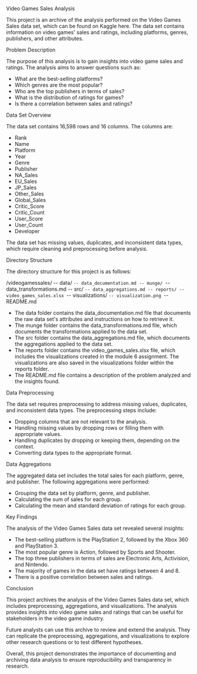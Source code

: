 Video Games Sales Analysis

This project is an archive of the analysis performed on the Video Games Sales data set, which can be found on Kaggle here. The data set contains information on video games' sales and ratings, including platforms, genres, publishers, and other attributes.

Problem Description

The purpose of this analysis is to gain insights into video game sales and ratings. The analysis aims to answer questions such as:

- What are the best-selling platforms?
- Which genres are the most popular?
- Who are the top publishers in terms of sales?
- What is the distribution of ratings for games?
- Is there a correlation between sales and ratings?

Data Set Overview

The data set contains 16,598 rows and 16 columns. The columns are:

- Rank
- Name
- Platform
- Year
- Genre
- Publisher
- NA_Sales
- EU_Sales
- JP_Sales
- Other_Sales
- Global_Sales
- Critic_Score
- Critic_Count
- User_Score
- User_Count
- Developer

The data set has missing values, duplicates, and inconsistent data types, which require cleaning and preprocessing before analysis.

Directory Structure

The directory structure for this project is as follows:

/videogamessales/
-- data/
   `-- data_documentation.md
-- munge/
   `-- data_transformations.md
-- src/
   `-- data_aggregations.md
-- reports/
   -- video_games_sales.xlsx
   `-- visualizations/
       `-- visualization.png
`-- README.md

- The data folder contains the data_documentation.md file that documents the raw data set's attributes and instructions on how to retrieve it.
- The munge folder contains the data_transformations.md file, which documents the transformations applied to the data set.
- The src folder contains the data_aggregations.md file, which documents the aggregations applied to the data set.
- The reports folder contains the video_games_sales.xlsx file, which includes the visualizations created in the module 6 assignment. The visualizations are also saved in the visualizations folder within the reports folder.
- The README.md file contains a description of the problem analyzed and the insights found.

Data Preprocessing

The data set requires preprocessing to address missing values, duplicates, and inconsistent data types. The preprocessing steps include:

- Dropping columns that are not relevant to the analysis.
- Handling missing values by dropping rows or filling them with appropriate values.
- Handling duplicates by dropping or keeping them, depending on the context.
- Converting data types to the appropriate format.

Data Aggregations

The aggregated data set includes the total sales for each platform, genre, and publisher. The following aggregations were performed:

- Grouping the data set by platform, genre, and publisher.
- Calculating the sum of sales for each group.
- Calculating the mean and standard deviation of ratings for each group.

Key Findings

The analysis of the Video Games Sales data set revealed several insights:

- The best-selling platform is the PlayStation 2, followed by the Xbox 360 and PlayStation 3.
- The most popular genre is Action, followed by Sports and Shooter.
- The top three publishers in terms of sales are Electronic Arts, Activision, and Nintendo.
- The majority of games in the data set have ratings between 4 and 8.
- There is a positive correlation between sales and ratings.

Conclusion

This project archives the analysis of the Video Games Sales data set, which includes preprocessing, aggregations, and visualizations. The analysis provides insights into video game sales and ratings that can be useful for stakeholders in the video game industry.

Future analysts can use this archive to review and extend the analysis. They can replicate the preprocessing, aggregations, and visualizations to explore other research questions or to test different hypotheses.

Overall, this project demonstrates the importance of documenting and archiving data analysis to ensure reproducibility and transparency in research.
